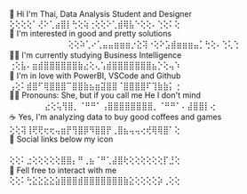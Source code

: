 👋 Hi I'm Thai, Data Analysis Student and Designer　　  　　  　⢕⢕⢕⢕⠁⢜⠕⢁⣴⣿⡇⢓⢕⢵⢐⢕⢕⠕⢁⣾⢿⣧⠑⢕⢕⠄⢑⢕⠅⢕<br>
👀 I'm interested in good and pretty solutions 　　　　 　　  　⢕⢕⠵⢁⠔⢁⣤⣤⣶⣶⣶⡐⣕⢽⠐⢕⠕⣡⣾⣶⣶⣶⣤⡁⢓⢕⠄⢑⢅⢑<br>
👨‍💻 I'm currently studying Business Intelligence　　　　  　　   　⢐⢕⣧⠄⣶⣾⣿⣿⣿⣿⣿⣿⣷⣔⢕⢄⢡⣾⣿⣿⣿⣿⣿⣿⣿⣦⡑⢕⢤⠱<br>
💞️ I'm in love with PowerBI, VSCode and Github　　　　　 　⢠⢕⠅⣾⣿⠋⢿⣿⣿⣿⠉⣿⣿⣷⣦⣶⣽⣿⣿⠈⣿⣿⣿⣿⠏⢹⣷⣷⡅⢐<br>
💁‍♀️ Pronouns: She, but if you call me He I don't mind 　　 　 　⣔⢕⢥⢻⣿⡀⠈⠛⠛⠁⢠⣿⣿⣿⣿⣿⣿⣿⣿⡀⠈⠛⠛⠁⠄⣼⣿⣿⡇⢔<br>
☕ Yes, I'm analyzing data to buy good coffees and games　  　⢕⢕⢽⢸⢟⢟⢖⢖⢤⣶⡟⢻⣿⡿⠻⣿⣿⡟⢀⣿⣦⢤⢤⢔⢞⢿⢿⣿⠁⢕<br>
🔗 Social links below my icon  　　　  　　　  　 　　  　　  　 　⢕⢕⠅⣐⢕⢕⢕⢕⢕⣿⣿⡄⠛⢀⣦⠈⠛⢁⣼⣿⢗⢕⢕⢕⢕⢕⢕⡏⣘⢕<br>
💬 Fell free to interact with me　　  　　　  　　 　　 　 　　　 ⢕⢕⠅⢓⣕⣕⣕⣕⣵⣿⣿⣿⣾⣿⣿⣿⣿⣿⣿⣿⣷⣕⢕⢕⢕⢕⡵⢀⢕⢕<br>
　　  　　　  　　　  　　　  　　　  　　　  　　　  　  　　　 　　
　　  　　　  　　　  　　　  　　　  　　　  　　　  　　　　  　 　 
　



